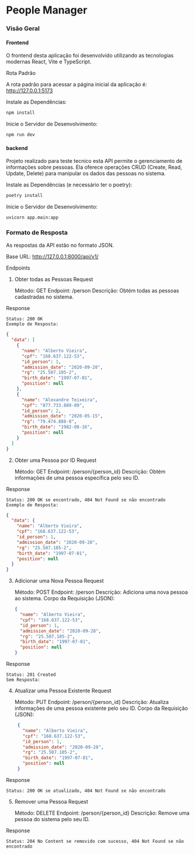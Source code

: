 # People Manager

### Visão Geral

#### Frontend
O frontend desta aplicação foi desenvolvido utilizando as tecnologias modernas React, Vite e TypeScript. 


Rota Padrão

A rota padrão para acessar a página inicial da aplicação é: http://127.0.0.1:5173

Instale as Dependências:

```sh
npm install
```
Inicie o Servidor de Desenvolvimento:


```sh
npm run dev
```

#### backend
Projeto realizado para teste tecnico esta API permite o gerenciamento de informações sobre pessoas. Ela oferece operações CRUD (Create, Read, Update, Delete) para manipular os dados das pessoas no sistema.

Instale as Dependências (e necessário ter o poetry):

```sh
poetry install
```
Inicie o Servidor de Desenvolvimento:


```sh
uvicorn app.main:app
```
### Formato de Resposta

As respostas da API estão no formato JSON.

Base URL: http://127.0.0.1:8000/api/v1/

Endpoints
1. Obter todas as Pessoas
Request

    Método: GET
    Endpoint: /person
    Descrição: Obtém todas as pessoas cadastradas no sistema.

Response

    Status: 200 OK
    Exemplo de Resposta:

    
``` json
{
  "data": [
    {
      "name": "Alberto Vieira",
      "cpf": "168.637.122-53",
      "id_person": 1,
      "admission_date": "2020-09-28",
      "rg": "25.507.105-2",
      "birth_date": "1997-07-01",
      "position": null
    },
    {
      "name": "Alexandre Teixeira",
      "cpf": "877.733.889-89",
      "id_person": 2,
      "admission_date": "2020-05-15",
      "rg": "79.474.888-8",
      "birth_date": "1982-08-16",
      "position": null
    }
  ]
}
```

2. Obter uma Pessoa por ID
Request

    Método: GET
    Endpoint: /person/{person_id}
    Descrição: Obtém informações de uma pessoa específica pelo seu ID.

Response

    Status: 200 OK se encontrado, 404 Not Found se não encontrado
    Exemplo de Resposta:

  
  ```json
  {
    "data": {
      "name": "Alberto Vieira",
      "cpf": "168.637.122-53",
      "id_person": 1,
      "admission_date": "2020-09-28",
      "rg": "25.507.105-2",
      "birth_date": "1997-07-01",
      "position": null
    }
  }
```


3. Adicionar uma Nova Pessoa
Request

    Método: POST
    Endpoint: /person
    Descrição: Adiciona uma nova pessoa ao sistema.
    Corpo da Requisição (JSON):

    ```json
    {
      "name": "Alberto Vieira",
      "cpf": "168.637.122-53",
      "id_person": 1,
      "admission_date": "2020-09-28",
      "rg": "25.507.105-2",
      "birth_date": "1997-07-01",
      "position": null
    }
    ```

Response

    Status: 201 Created
    Sem Resposta:

4. Atualizar uma Pessoa Existente
Request

    Método: PUT
    Endpoint: /person/{person_id}
    Descrição: Atualiza informações de uma pessoa existente pelo seu ID.
    Corpo da Requisição (JSON):

   ```json
    {
      "name": "Alberto Vieira",
      "cpf": "168.637.122-53",
      "id_person": 1,
      "admission_date": "2020-09-28",
      "rg": "25.507.105-2",
      "birth_date": "1997-07-01",
      "position": null
    }
    ```

Response

    Status: 200 OK se atualizado, 404 Not Found se não encontrado


5. Remover uma Pessoa
Request

    Método: DELETE
    Endpoint: /person/{person_id}
    Descrição: Remove uma pessoa do sistema pelo seu ID.

Response

    Status: 204 No Content se removido com sucesso, 404 Not Found se não encontrado
